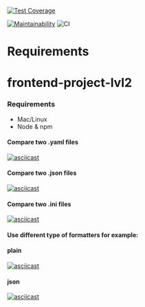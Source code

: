 

[![Test Coverage](https://api.codeclimate.com/v1/badges/a99a88d28ad37a79dbf6/test_coverage)](https://codeclimate.com/github/codeclimate/codeclimate/test_coverage)


[![Maintainability](https://api.codeclimate.com/v1/badges/108e0ed7654718b0e6b7/maintainability)](https://codeclimate.com/github/manyautika/frontend-project-lvl2/maintainability)
![CI](https://github.com/manyautika/frontend-project-lvl2/workflows/CI/badge.svg)

# Requirements
# frontend-project-lvl2
### Requirements
* Mac/Linux
* Node & npm

#### Compare two .yaml files

[![asciicast](https://asciinema.org/a/367645.svg)](https://asciinema.org/a/367645)

#### Compare two .json files

[![asciicast](https://asciinema.org/a/367647.svg)](https://asciinema.org/a/367647)

#### Compare two .ini files

[![asciicast](https://asciinema.org/a/367650.svg)](https://asciinema.org/a/367650)

#### Use different type of formatters for example:

#### plain

[![asciicast](https://asciinema.org/a/365650.svg)](https://asciinema.org/a/365650)

#### json

[![asciicast](https://asciinema.org/a/366302.svg)](https://asciinema.org/a/366302)
